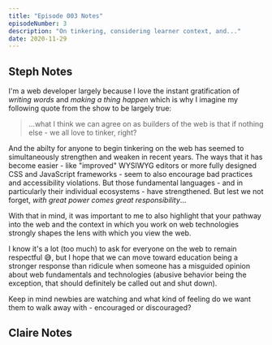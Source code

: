 ```yaml
---
title: "Episode 003 Notes"
episodeNumber: 3
description: "On tinkering, considering learner context, and..."
date: 2020-11-29
---
```


## Steph Notes

I'm a web developer largely because I love the instant gratification of _writing words_ and _making a thing happen_ which is why I imagine my following quote from the show to be largely true:

> ...what I think we can agree on as builders of the web is that if nothing else - we all love to tinker, right?

And the abilty for anyone to begin tinkering on the web has seemed to simultaneously strengthen and weaken in recent years. The ways that it has become easier - like "improved" WYSIWYG editors or more fully designed CSS and JavaScript frameworks - seem to also encourage bad practices and accessibility violations. But those fundamental languages - and in particularly their individual ecosystems - have strengthened. But lest we not forget, _with great power comes great responsibility_...

With that in mind, it was important to me to also highlight that your pathway into the web and the context in which you work on web technologies strongly shapes the lens with which you view the web.

I know it's a lot (too much) to ask for everyone on the web to remain respectful 😅, but I hope that we can move toward education being a stronger response than ridicule when someone has a misguided opinion about web fundamentals and technologies (abusive behavior being the exception, that should definitely be called out and shut down).

Keep in mind newbies are watching and what kind of feeling do we want them to walk away with - encouraged or discouraged?

## Claire Notes
